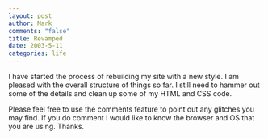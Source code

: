 ```yaml
--- 
layout: post
author: Mark
comments: "false"
title: Revamped
date: 2003-5-11
categories: life
---
```

I have started the process of rebuilding my site with a new style. I am pleased with the overall structure of things so far. I still need to hammer out some of the details and clean up some of my HTML and CSS code.

Please feel free to use the comments feature to point out any glitches you may find. If you do comment I would like to know the browser and OS that you are using. Thanks.
